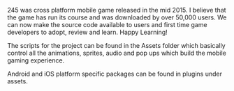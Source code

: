 245 was cross platform mobile game released in the mid 2015. I believe that the game has run its course and was downloaded by over 50,000 users. We can now make the source code available to users and first time game developers to adopt, review and learn. Happy Learning!

The scripts for the project can be found in the Assets folder which basically control all the animations, sprites, audio and pop ups which build the mobile gaming experience.

Android and iOS platform specific packages can be found in plugins under assets.
